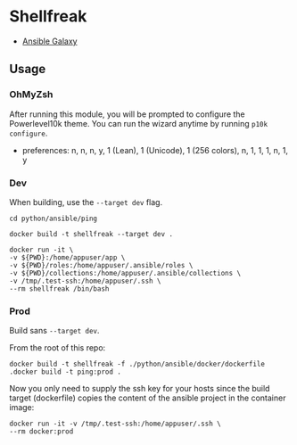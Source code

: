 # Shellfreak

- [Ansible Galaxy](https://galaxy.ansible.com/ui/repo/published/drew1kun/shellfreak/)

## Usage

### OhMyZsh

After running this module, you will be prompted to configure the Powerlevel10k theme. You can run the wizard anytime by running `p10k configure`.

- preferences: n, n, n, y, 1 (Lean), 1 (Unicode), 1 (256 colors), n, 1, 1, 1, n, 1, y

### Dev

When building, use the `--target dev` flag. 

```
cd python/ansible/ping
```
```
docker build -t shellfreak --target dev .
```

```
docker run -it \
-v ${PWD}:/home/appuser/app \
-v ${PWD}/roles:/home/appuser/.ansible/roles \
-v ${PWD}/collections:/home/appuser/.ansible/collections \
-v /tmp/.test-ssh:/home/appuser/.ssh \
--rm shellfreak /bin/bash
```

### Prod

Build sans `--target dev`.

From the root of this repo:
```
docker build -t shellfreak -f ./python/ansible/docker/dockerfile .docker build -t ping:prod .
```

Now you only need to supply the ssh key for your hosts since the build target (dockerfile) copies the content of the ansible project in the container image:

```
docker run -it -v /tmp/.test-ssh:/home/appuser/.ssh \              
--rm docker:prod
```
